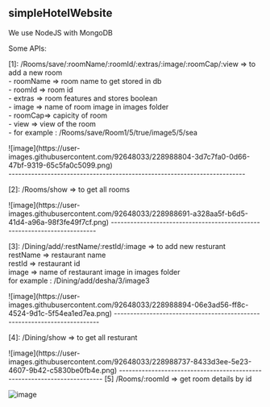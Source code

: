 <h2>simpleHotelWebsite</h2>

<p>We use NodeJS with MongoDB</p>

<p>Some APIs:</p>

<p>[1]:  /Rooms/save/:roomName/:roomId/:extras/:image/:roomCap/:view      => to add a new room
<br>
- roomName => room name to get stored in db
<br>
- roomId => room id
<br>
- extras => room features and stores boolean 
<br>
- image  => name of room image in images folder
<br>
- roomCap=> capicity of room
<br>
- view   => view of the room
<br>
- for example : /Rooms/save/Room1/5/true/image5/5/sea
<br>
</p>
![image](https://user-images.githubusercontent.com/92648033/228988804-3d7c7fa0-0d66-47bf-9319-65c5fa0c5099.png)
<br>
-------------------------------------------------------------------------

<p>[2]:  /Rooms/show                                                      => to get all rooms
<br>
</p>
![image](https://user-images.githubusercontent.com/92648033/228988691-a328aa5f-b6d5-41d4-a96a-98f3fe49f7cf.png)
-------------------------------------------------------------------------


<p>[3]:  /Dining/add/:restName/:restId/:image                             => to add new resturant
<br>
restName => restaurant name
<br>
restId   => restaurant id
<br>
image    => name of restaurant image in images folder
<br>
for example : /Dining/add/desha/3/image3
<br>
</p>
![image](https://user-images.githubusercontent.com/92648033/228988894-06e3ad56-ff8c-4524-9d1c-5f54ea1ed7ea.png)
-------------------------------------------------------------------------


<p>[4]:  /Dining/show                                                     => to get all resturant
<br>
</p>
![image](https://user-images.githubusercontent.com/92648033/228988737-8433d3ee-5e23-4607-9b42-c5830be0fb4e.png)
-------------------------------------------------------------------------
[5] /Rooms/:roomId                                                        => get room details by id
<br>

![image](https://user-images.githubusercontent.com/92648033/229223870-e727fa9f-09ab-4bad-8764-578171202d67.png)

